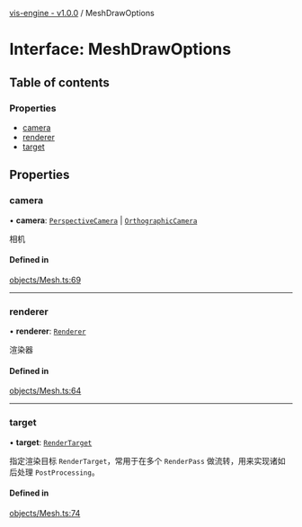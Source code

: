 [vis-engine - v1.0.0](../index.md) / MeshDrawOptions

# Interface: MeshDrawOptions

## Table of contents

### Properties

- [camera](MeshDrawOptions.md#camera)
- [renderer](MeshDrawOptions.md#renderer)
- [target](MeshDrawOptions.md#target)

## Properties

### camera

• **camera**: [`PerspectiveCamera`](../classes/PerspectiveCamera.md) \| [`OrthographicCamera`](../classes/OrthographicCamera.md)

相机

#### Defined in

[objects/Mesh.ts:69](https://github.com/sakitam-gis/vis-engine/blob/master/src/objects/Mesh.ts?at&#x3D;1dddf76#line&#x3D;69)

___

### renderer

• **renderer**: [`Renderer`](../classes/Renderer.md)

渲染器

#### Defined in

[objects/Mesh.ts:64](https://github.com/sakitam-gis/vis-engine/blob/master/src/objects/Mesh.ts?at&#x3D;1dddf76#line&#x3D;64)

___

### target

• **target**: [`RenderTarget`](../classes/RenderTarget.md)

指定渲染目标 `RenderTarget`，常用于在多个 `RenderPass` 做流转，用来实现诸如后处理 `PostProcessing`。

#### Defined in

[objects/Mesh.ts:74](https://github.com/sakitam-gis/vis-engine/blob/master/src/objects/Mesh.ts?at&#x3D;1dddf76#line&#x3D;74)
